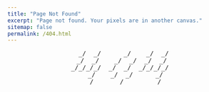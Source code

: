 ```yaml
---
title: "Page Not Found"
excerpt: "Page not found. Your pixels are in another canvas."
sitemap: false
permalink: /404.html
---
```


<center>
<pre>
  _/  _/      _/    _/  _/
 _/  _/    _/  _/  _/  _/
_/_/_/_/  _/  _/  _/_/_/_/
   _/    _/  _/      _/
  _/      _/        _/
</pre>
</center>